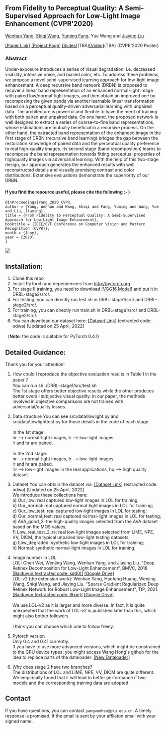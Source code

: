 ## From Fidelity to Perceptual Quality: A Semi-Supervised Approach for Low-Light Image Enhancement (CVPR'2020)

[Wenhan Yang](https://flyywh.github.io/index.html), [Shiqi Wang](https://www.cs.cityu.edu.hk/~shiqwang/), [Yuming Fang](https://sites.google.com/site/leofangyuming/), Yue Wang and [Jiaying Liu](http://www.icst.pku.edu.cn/struct/people/liujiaying.html) 

[[Paper Link]](http://openaccess.thecvf.com/content_CVPR_2020/papers/Yang_From_Fidelity_to_Perceptual_Quality_A_Semi-Supervised_Approach_for_Low-Light_CVPR_2020_paper.pdf) [[Project Page]](https://github.com/flyywh/CVPR-2020-Semi-Low-Light) [[Slides]]()(TBA)[[Video]]()(TBA) (CVPR'2020 Poster)

### Abstract

Under-exposure introduces a series of visual degradation, i.e. decreased visibility, intensive noise, and biased color, etc. To address these problems, we propose a novel semi-supervised learning approach for low-light image enhancement. A deep recursive band network (DRBN) is proposed to recover a linear band representation of an enhanced normal-light image with paired low/normal-light images, and then obtain an improved one by recomposing the given bands via another learnable linear transformation based on a perceptual quality-driven adversarial learning with unpaired data. The architecture is powerful and flexible to have the merit of training with both paired and unpaired data. On one hand, the proposed network is well designed to extract a series of coarse-to-fine band representations, whose estimations are mutually beneficial in a recursive process. On the other hand, the extracted band representation of the enhanced image in the first stage of DRBN (recursive band learning) bridges the gap between the restoration knowledge of paired data and the perceptual quality preference to real high-quality images. Its second stage (band recomposition) learns to recompose the band representation towards fitting perceptual properties of highquality images via adversarial learning. With the help of this two-stage design, our approach generates the enhanced results with well reconstructed details and visually promising contrast and color distributions. Extensive evaluations demonstrate the superiority of our DRBN.

#### If you find the resource useful, please cite the following :- )

```
@InProceedings{Yang_2020_CVPR,
author = {Yang, Wenhan and Wang, Shiqi and Fang, Yuming and Wang, Yue and Liu, Jiaying},
title = {From Fidelity to Perceptual Quality: A Semi-Supervised Approach for Low-Light Image Enhancement},
booktitle = {IEEE/CVF Conference on Computer Vision and Pattern Recognition (CVPR)},
month = {June},
year = {2020}
}
```
<img src="teaser/teaser_DRBN.png" > 

## Installation:

1. Clone this repo
2. Install PyTorch and dependencies from http://pytorch.org 
3. For stage II training, you need to download [[VGG16 Model]](https://download.pytorch.org/models/vgg16-397923af.pth) and put it in DRBL-stage2/src/.
4. For testing, you can directly run test.sh in DRBL-stage1/src/ and DRBL-stage2/src/.
5. For training, you can directly run train.sh in DRBL-stage1/src/ and DRBL-stage2/src/.
6. You can download our dataset here: [[Dataset Link]](https://pan.baidu.com/s/1MNVwBVZI1ASglJwoZqj8MQ) (extracted code: odwa) [Updated on 25 April, 2022]

（**Note**: the code is suitable for PyTorch 0.4.1）

## Detailed Guidance:

Thank you for your attention!

1. How could I reproduce the objective evaluation results in Table I in the paper？<br>
You can run sh ./DRBL-stage1/src/test.sh <br>
The 1st stage offers better objective results while the other produces better overall subjective visual quality.
In our paper, the methods involved in objective comparisons are not trained with adversarial/quality losses. <br>

2. Data structure
You can see src\data\lowlight.py and src\data\lowlighttest.py for those details in the code of each stage.<br><br>
In the 1st stage: <br>
hr --> normal-light images, lr --> low-light images <br>
lr and hr are paired. <br> <br>
In the 2nd stage: <br>
hr --> normal-light images, lr --> low-light images <br>
lr and hr are paired. <br>
lrr --> low-light images in the real applications, hq --> high quality dataset <br>

3. Dataset
You can obtain the dataset via: [[Dataset Link]](https://pan.baidu.com/s/1MNVwBVZI1ASglJwoZqj8MQ) (extracted code: odwa) [Updated on 25 April, 2022] <br>
We introduce these collections here: <br>
a) Our_low: real captured low-light images in LOL for training; <br>
b) Our_normal: real captured normal-light images in LOL for training; <br>
c) Our_low_test: real captured low-light images in LOL for testing; <br>
d) Our_normal_test: real captured normal-light images in LOL for testing; <br>
e) AVA_good_2: the high-quality images selected from the AVA dataset based on the MOS values; <br>
f) Low_real_test_2_rs: real low-light images selected from LIME, NPE, VV, DICM, the typical unpaired low-light testing datasets; <br>
g) Low_degraded: synthetic low-light images in LOL for training; <br>
h) Normal: synthetic normal-light images in LOL for training; <br>

4. Image number in LOL <br>
LOL: Chen Wei, Wenjing Wang, Wenhan Yang, and Jiaying Liu. "Deep Retinex Decomposition for Low-Light Enhancement", BMVC, 2018. [[Baiduyun (extracted code: sdd0)]](https://pan.baidu.com/s/1spt0kYU3OqsQSND-be4UaA) [[Google Drive]](https://drive.google.com/file/d/18bs_mAREhLipaM2qvhxs7u7ff2VSHet2/view?usp=sharing) <br>
LOL-v2 (the extension work): Wenhan Yang, Haofeng Huang, Wenjing Wang, Shiqi Wang, and Jiaying Liu. "Sparse Gradient Regularized Deep Retinex Network for Robust Low-Light Image Enhancement", TIP, 2021. [[Baiduyun (extracted code: l9xm)]](https://pan.baidu.com/s/1U9ePTfeLlnEbr5dtI1tm5g) [[Google Drive]](https://drive.google.com/file/d/1dzuLCk9_gE2bFF222n3-7GVUlSVHpMYC/view?usp=sharing) <br> <br>
We use LOL-v2 as it is larger and more diverse. In fact, it is quite unexpected that the work of LOL-v2 is published later than this, which might also bother followers.<br> <br>
I think you can choose which one to follow freely. <br>

5. Pytorch version <br>
Only 0.4 and 0.41 currently. <br> If you have to use more advanced versions, which might be constrained to the GPU device types, you might access Wang Hong's github for the idea to replace parts of the dataloader: [[New Dataloader]](https://github.com/hongwang01/RCDNet/tree/master/pytorch1.0%2B/for_syn/src) <br> 

6. Why does stage 2 have two branches? <br>
The distributions of LOL and LIME, NPE, VV, DICM are quite different. <br>
We empirically found that it will lead to better performance if two models and the corresponding training data are adopted.


## Contact

If you have questions, you can contact `yangwenhan@pku.edu.cn`.
A timely response is promised, if the email is sent by your affliaton email with your signed name.
